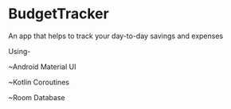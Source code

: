 # BudgetTracker
An app that helps to track your day-to-day savings and expenses

Using-

~Android Material UI

~Kotlin Coroutines

~Room Database
